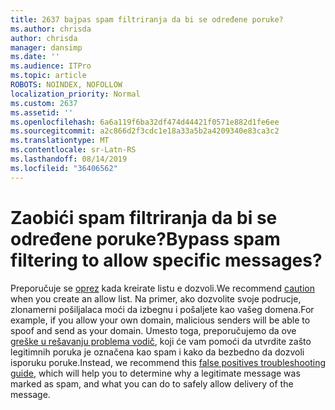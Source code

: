 ```yaml
---
title: 2637 bajpas spam filtriranja da bi se određene poruke?
ms.author: chrisda
author: chrisda
manager: dansimp
ms.date: ''
ms.audience: ITPro
ms.topic: article
ROBOTS: NOINDEX, NOFOLLOW
localization_priority: Normal
ms.custom: 2637
ms.assetid: ''
ms.openlocfilehash: 6a6a119f6ba32df474d44421f0571e882d1fe6ee
ms.sourcegitcommit: a2c866d2f3cdc1e18a33a5b2a4209340e83ca3c2
ms.translationtype: MT
ms.contentlocale: sr-Latn-RS
ms.lasthandoff: 08/14/2019
ms.locfileid: "36406562"
---
```

# <a name="bypass-spam-filtering-to-allow-specific-messages"></a><span data-ttu-id="5c758-102">Zaobići spam filtriranja da bi se određene poruke?</span><span class="sxs-lookup"><span data-stu-id="5c758-102">Bypass spam filtering to allow specific messages?</span></span>

<span data-ttu-id="5c758-103">Preporučuje se [oprez](https://docs.microsoft.com/exchange/troubleshoot/antispam/cautions-against-bypassing-spam-filters) kada kreirate listu e dozvoli.</span><span class="sxs-lookup"><span data-stu-id="5c758-103">We recommend [caution](https://docs.microsoft.com/exchange/troubleshoot/antispam/cautions-against-bypassing-spam-filters) when you create an allow list.</span></span> <span data-ttu-id="5c758-104">Na primer, ako dozvolite svoje podrucje, zlonamerni pošiljalaca moći da izbegnu i pošaljete kao vašeg domena.</span><span class="sxs-lookup"><span data-stu-id="5c758-104">For example, if you allow your own domain, malicious senders will be able to spoof and send as your domain.</span></span>  <span data-ttu-id="5c758-105">Umesto toga, preporučujemo da ove [greške u rešavanju problema vodič](https://docs.microsoft.com/office365/securitycompliance/prevent-email-from-being-marked-as-spam), koji će vam pomoći da utvrdite zašto legitimnih poruka je označena kao spam i kako da bezbedno da dozvoli isporuku poruke.</span><span class="sxs-lookup"><span data-stu-id="5c758-105">Instead, we recommend this [false positives troubleshooting guide](https://docs.microsoft.com/office365/securitycompliance/prevent-email-from-being-marked-as-spam), which will help you to determine why a legitimate message was marked as spam, and what you can do to safely allow delivery of the message.</span></span>
